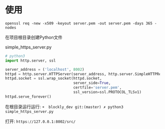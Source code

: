 # 使用
`openssl req -new -x509 -keyout server.pem -out server.pem -days 365 -nodes`


在项目根目录创建Python文件


simple_https_server.py

```python
# python3
import http.server, ssl

server_address = ('localhost', 8002)
httpd = http.server.HTTPServer(server_address, http.server.SimpleHTTPRequestHandler)
httpd.socket = ssl.wrap_socket(httpd.socket,
                               server_side=True,
                               certfile='server.pem',
                               ssl_version=ssl.PROTOCOL_TLSv1)
httpd.serve_forever()
```

在根目录运行运行: `➜  blockly_dev git:(master) ✗ python3 simple_https_server.py`

打开: `https://127.0.0.1:8002/src/`

